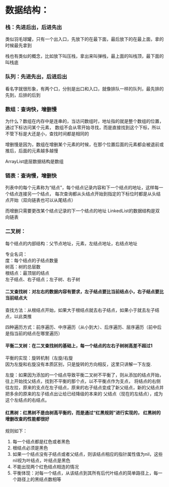 # 数据结构：
### **栈：先进后出，后进先出**
类似羽毛球罐，只有一个出入口，先放下的在最下面，最后放下的在最上面，拿的时候最先拿到

栈也有类似的概念，比如放下叫压栈，拿出来叫弹栈，最上面的叫栈顶，最下面的叫栈底

### **队列：先进先出，后进后出**
看名字就很形象，有两个口，分别是出口和入口，就像排队一样的队列，最先排的先到，后排的后到

### **数组：查询快，增删慢**
为什么？数组在内存中是连串的，当访问数组时，地址指的就是整个数组的位置，通过下标访问某个元素，
数组不会从零开始寻找，而是直接找到这个下标，所以不管下标是大还是小，查找时间都是相同的

增删慢是因为，数组在增删某个元素的时候，在那个位置后面的元素都会被退前或推后，后面的元素越多越慢

ArrayList底层数据结构是数组

### **链表：查询慢，增删快**
列表中的每个元素称为“结点”，每个结点记录内容和下一个结点的地址，这样每一个结点连接另一个结点，
每次查询都从头结点开始到指定的下标位时都是从头结点开始（双向链表也可以从尾结点）

而增删只需要更改某个结点记录的下一个结点的地址
LinkedList的数据结构是双向链表

### **二叉树：**
每个结点的内部结构：父节点地址，元素，左结点地址，右结点地址  

专业名词：  
度：每个结点的子结点数量  
树高：树的总层数  
根结点：最顶层的结点  
左子结点、右子结点；左子树、右子树

#### **二叉查找树：对左右的数据内容有要求，左子结点要比当前结点小，右子结点要比当前结点大**
查找方法：从根结点开始，如果大于根结点就去右子结点，如果小于就去左子结点，以此类推

四种遍历方式：前序遍历、中序遍历（从小到大）、后序遍历、层序遍历（前中后是指当前的结点在哪里遍历）

#### **平衡二叉树：在二叉查找树的基础上，每一个结点的左右子树树高差不超过1**
平衡的实现：旋转机制（左旋/右旋  
因为左旋和右旋没有本质区别，只是旋转的方向相反，这里只讲解一下左旋.  

左旋：如果因为添加的一个结点导致平衡二叉树不平衡了，则从添加的结点开始，往上开始找父结点，找到不平衡的那个点，以不平衡点作为支点，
将结点的右侧往左拉，原来的支点在左子结点，原来的右子结点变成了新父结点，新的父结点并把多余的原来的左子结点出让给已经降级的本来的
父结点（现在的左结点），成为这个左结点的右结点。

#### **红黑树：红黑树不是由树高平衡的，而是通过“红黑规则”进行实现的， 红黑树的增删改查的性能都很好**  
规则如下：  
1. 每一个结点都是红色或者黑色  
2. 根结点必须是黑色  
3. 如果一个结点没有子结点或者父结点，则该结点相应的指针属性值为nil，这些nil视为叶结点，叶结点是黑色  
4. 不能出现两个红色结点相连的情况  
5. 平衡体现：对每一个结点，从该结点到其所有后代叶结点的简单路径上，每一个路径上的黑结点数相等

